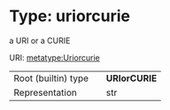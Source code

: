 
# Type: uriorcurie


a URI or a CURIE

URI: [metatype:Uriorcurie](https://w3id.org/biolink/biolinkml/meta/types/Uriorcurie)

|  |  |  |
| --- | --- | --- |
| Root (builtin) type | | **URIorCURIE** |
| Representation | | str |

